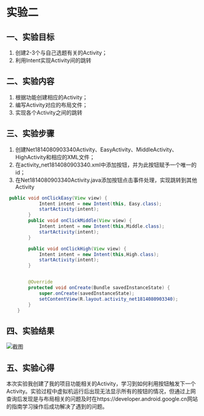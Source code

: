 # 实验二
## 一、实验目标
1. 创建2-3个与自己选题有关的Activity；
2. 利用Intent实现Activity间的跳转

## 二、实验内容
1. 根据功能创建相应的Activity；
2. 编写Activity对应的布局文件；
3. 实现各个Activity之间的跳转

## 三、实验步骤
1. 创建Net1814080903340Activity、EasyActivity、MiddleActivity、HighActivity和相应的XML文件；
2. 在activity_net1814080903340.xml中添加按钮，并为此按钮赋予一个唯一的id；
3. 在Net1814080903340Activity.java添加按钮点击事件处理，实现跳转到其他Activity
```java
 public void onClickEasy(View view) {
            Intent intent = new Intent(this, Easy.class);
            startActivity(intent);
        }
        public void onClickMiddle(View view) {
            Intent intent = new Intent(this,Middle.class);
            startActivity(intent);
        }

        public void onClickHigh(View view) {
            Intent intent = new Intent(this,High.class);
            startActivity(intent);
        }


        @Override
        protected void onCreate(Bundle savedInstanceState) {
            super.onCreate(savedInstanceState);
            setContentView(R.layout.activity_net1814080903340);
        }
    }
```

## 四、实验结果
![截图](https://github.com/88hua/android-labs-2020/blob/master/students/net1814080903340/test02.JPG)

## 五、实验心得
本次实验我创建了我的项目功能相关的Activity，学习到如何利用按钮触发下一个Activity。实验过程中虚拟机运行后出现无法显示所有的按钮的情况，但通过上网查询后发现是与布局相关的问题及时在https://developer.android.google.cn网站的指南学习操作后成功解决了遇到的问题。
